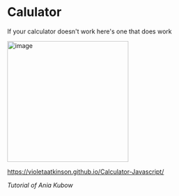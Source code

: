 <h1>Calulator</h1>
<p>If your calculator doesn't work here's one that does work</p>


<img width="278" alt="image" src="https://user-images.githubusercontent.com/58277625/210430476-c739f5b0-7627-47fb-9261-8226661bcd75.png">

https://violetaatkinson.github.io/Calculator-Javascript/

<i>Tutorial of Ania Kubow </i>
